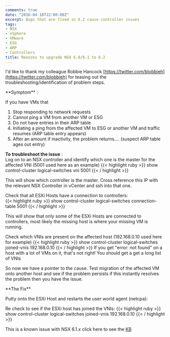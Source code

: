 ```yaml
---
comments: true
date: "2016-04-18T22:00:00Z"
excerpt: Bugs that are fixed in 6.2 cause controller issues
tags:
- NSX
- vSphere
- VMware
- ESG
- ARP
- Controllers
title: Reasons to upgrade NSX 6.0/6.1 to 6.2
---
```


I'd like to thank my colleague Robbie Hancock [https://twitter.com/blobbieh](https://twitter.com/blobbieh) for teasing out the troubleshooting/identification of problem steps.
<P></P>
**Symptom** :

If you have VMs that

1. Stop responding to network requests
2. Cannot ping a VM from another VM or ESG
3. Do not have entries in their ARP table
4. Initiating a ping from the affected VM to ESG or another VM and traffic resumes (ARP table entry appears)
5. After an amount if inactivity, the problem returns.... (suspect ARP table ages out entry)


**To troubleshoot the issue** :  
Log on to an NSX controller and identify which one is the master for the affected VNI (5001 used here as an example)
{{< highlight ruby >}}
show control-cluster logical-switches vni 5001
{{< / highlight >}}

This will show which controller is the master.  Cross reference this IP with the relevant NSX Controller in vCenter and ssh into that one.  
 
Check that all ESXi Hosts have a connection to controllers:  
{{< highlight ruby >}}
show control-cluster logical-switches connection-table 5001
{{< / highlight >}}

This will show that only some of the ESXi Hosts are connected to controllers, most likely the missing host is where your missing VM is running.

Check which VNIs are present on the affected host (192.168.0.10 used here for example)
{{< highlight ruby >}}
show control-cluster logical-switches joined-vnis 192.168.0.10
{{< / highlight >}}
If you get "error: not found" on a host with a lot of VMs on it, that's not right!  You should get a get a long list of VNIs

So now we have a pointer to the cause.  Test migration of the affected VM onto another host and see if the problem persists if this instantly resolves the problem then you have the issue.
<P></P>
**The Fix**

Putty onto the ESXi Host and restarts the user world agent (netcpa):

Re check to see if the ESXi host has joined the VNIs:
{{< highlight ruby >}}
show control-cluster logical-switches joined-vnis 192.168.0.10
{{< / highlight >}}

 

This is a known issue with NSX 6.1.x  click here to see the 
<A href="http://kb.vmware.com/selfservice/microsites/search.do?language=en_US&cmd=displayKC&externalId=2137005&src=vmw_so_vex_cneal_850">KB</A>
